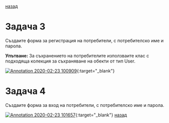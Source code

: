 [назад](/../..)

# Задача 3

Създаите форма за регистрация на потребители, с потребителско име и парола.

**Упътване:** За съхранението на потребителите използваите клас с подходяща колекция за съхраняване на обекти от тип User. 

[![Annotation 2020-02-23 100909](https://user-images.githubusercontent.com/10382663/75106575-e3ded900-5626-11ea-99ee-d7e256dc01bc.png)](https://user-images.githubusercontent.com/10382663/75106575-e3ded900-5626-11ea-99ee-d7e256dc01bc.png){:target="_blank"}

# Задача 4

Създаите форма за вход на потребители, с потребителско име и парола.

[![Annotation 2020-02-23 101657](https://user-images.githubusercontent.com/10382663/75106576-e5100600-5626-11ea-9bfd-fe1b46a62b7c.png)](https://user-images.githubusercontent.com/10382663/75106576-e5100600-5626-11ea-9bfd-fe1b46a62b7c.png){:target="_blank"}
[назад](/../..)
